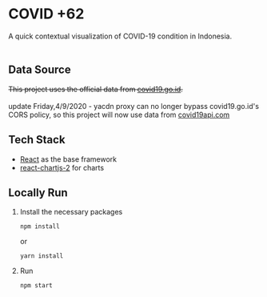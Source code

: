 COVID +62
=============
A quick contextual visualization of COVID-19 condition in Indonesia.<br/><br/>

## Data Source
~~This project uses the official data from [covid19.go.id](https://data.covid19.go.id/public/api/update.json).<br/><br/>~~
update Friday,4/9/2020 - yacdn proxy can no longer bypass covid19.go.id's CORS policy, so this project will now use data from [covid19api.com](https://covid19api.com/)


## Tech Stack
- [React](https://reactjs.org) as the base framework
- [react-chartjs-2](https://github.com/jerairrest/react-chartjs-2) for charts

## Locally Run
1. Install the necessary packages
    ```
    npm install
    ```
    or
    ```
    yarn install
    ```
2. Run
    ```
    npm start
    ```
